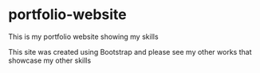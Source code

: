 # portfolio-website

This is my portfolio website showing my skills

This site was created using Bootstrap and please see my other works that showcase my other skills
